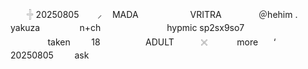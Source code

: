 ㅤᅟ𓏶  20250805ㅤ  ㅤ⸝ㅤ     MADA 
ㅤᅟㅤᅟ ‌ ‌ ‌ ‌     ‌ ‌ VRITRA        ㅤᅟㅤᅟ   ＠hehim         .
yakuzaㅤ ㅤ ㅤ ㅤn+chㅤ ㅤㅤ ㅤ ㅤㅤ ㅤhypmic
sp2sx9so7ㅤㅤ ㅤㅤ ㅤ ㅤㅤ ㅤ ㅤ ㅤㅤ ㅤtaken
ᅟᅟ 18ㅤㅤㅤㅤ ㅤ ADULTㅤㅤ   ㅤ𓏴 
ᅟᅟ ㅤmore  ‌ㅤ ‌‘ ‌  ㅤㅤ 20250805
ᅟᅟ   ask
